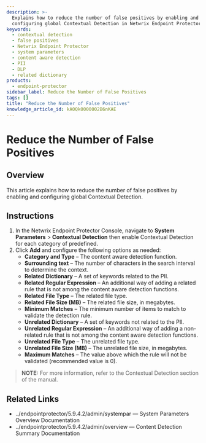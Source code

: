 ```yaml
---
description: >-
  Explains how to reduce the number of false positives by enabling and
  configuring global Contextual Detection in Netwrix Endpoint Protector.
keywords:
  - contextual detection
  - false positives
  - Netwrix Endpoint Protector
  - system parameters
  - content aware detection
  - PII
  - DLP
  - related dictionary
products:
  - endpoint-protector
sidebar_label: Reduce the Number of False Positives
tags: []
title: "Reduce the Number of False Positives"
knowledge_article_id: kA0Qk0000002B6nKAE
---
```


# Reduce the Number of False Positives

## Overview

This article explains how to reduce the number of false positives by enabling and configuring global Contextual Detection.

## Instructions

1. In the Netwrix Endpoint Protector Console, navigate to **System Parameters** > **Contextual Detection** then enable Contextual Detection for each category of predefined.
2. Click **Add** and configure the following options as needed:
   - **Category and Type** – The content aware detection function.
   - **Surrounding text** – The number of characters in the search interval to determine the context.
   - **Related Dictionary** – A set of keywords related to the PII.
   - **Related Regular Expression** – An additional way of adding a related rule that is not among the content aware detection functions.
   - **Related File Type** – The related file type.
   - **Related File Size (MB)** – The related file size, in megabytes.
   - **Minimum Matches** – The minimum number of items to match to validate the detection rule.
   - **Unrelated Dictionary** – A set of keywords not related to the PII.
   - **Unrelated Regular Expression** – An additional way of adding a non-related rule that is not among the content aware detection functions.
   - **Unrelated File Type** – The unrelated file type.
   - **Unrelated File Size (MB)** – The unrelated file size, in megabytes.
   - **Maximum Matches** – The value above which the rule will not be validated (recommended value is 0).

> **NOTE:** For more information, refer to the Contextual Detection section of the manual.

## Related Links

- ../endpointprotector/5.9.4.2/admin/systempar — System Parameters Overview Documentation
- ../endpointprotector/5.9.4.2/admin/overview — Content Detection Summary Documentation
